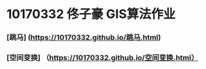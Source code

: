 # 10170332 佟子豪 GIS算法作业
### [跳马] (https://10170332.github.io/跳马.html)
### [空间变换] （https://10170332.github.io/空间变换.html）
